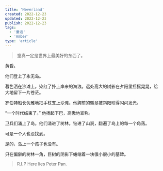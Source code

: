 ```yaml
---
title: 'Neverland'
created: 2022-12-23
updated: 2022-12-23
publish: 2022-12-23
tags:
  - '童话'
  - 'Amber'
type: 'article'
---
```


> 童真一定是世界上最美好的东西了。

黄昏。

他们登上了永无岛。

暮色洒在沙滩上，染红了扑上岸来的海浪。远处高大的树影在夕阳里摇摇晃晃，给大地留下一片苍茫。

罗伯特船长优雅地把手杖支上沙滩，他胸前的徽章被斜阳映得闪闪发光。

“一个时代结束了。” 他扬起下巴，高傲地宣称。

卫兵们涌上了岛。他们涌进了树林，钻进了山洞，翻遍了岛上的每一个角落。

可是一个人也没找到。

是的，岛上一个孩子也没有。

只在偏僻的树林一角，巨树的阴影下蜷缩着一块很小很小的墓碑。

> R.I.P
> Here lies Peter Pan.
